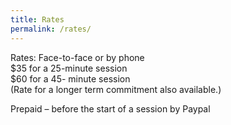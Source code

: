 ```yaml
---
title: Rates
permalink: /rates/
---
```


Rates: Face-to-face or by phone<br/>
$35 for a 25-minute session<br/>
$60 for a 45- minute session<br/>
(Rate for a longer term commitment also available.)

Prepaid – before the start of a session by Paypal
